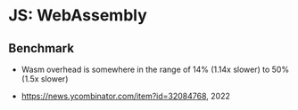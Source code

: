# JS: WebAssembly

## Benchmark

- Wasm overhead is somewhere in the range of 14% (1.14x slower) to 50% (1.5x slower)

- https://news.ycombinator.com/item?id=32084768, 2022
